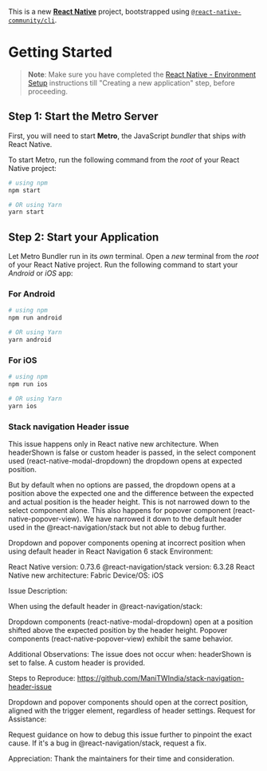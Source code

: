 This is a new [**React Native**](https://reactnative.dev) project, bootstrapped using [`@react-native-community/cli`](https://github.com/react-native-community/cli).

# Getting Started

>**Note**: Make sure you have completed the [React Native - Environment Setup](https://reactnative.dev/docs/environment-setup) instructions till "Creating a new application" step, before proceeding.

## Step 1: Start the Metro Server

First, you will need to start **Metro**, the JavaScript _bundler_ that ships _with_ React Native.

To start Metro, run the following command from the _root_ of your React Native project:

```bash
# using npm
npm start

# OR using Yarn
yarn start
```

## Step 2: Start your Application

Let Metro Bundler run in its _own_ terminal. Open a _new_ terminal from the _root_ of your React Native project. Run the following command to start your _Android_ or _iOS_ app:

### For Android

```bash
# using npm
npm run android

# OR using Yarn
yarn android
```

### For iOS

```bash
# using npm
npm run ios

# OR using Yarn
yarn ios
```

### Stack navigation Header issue

This issue happens only in React native new architecture. When headerShown is false or custom header is passed, in the select component used (react-native-modal-dropdown) the dropdown opens at expected position.  

But by default when no options are passed, the dropdown opens at a position above the expected one and the difference between the expected and actual position is the header height. This is not narrowed down to the select component alone. This also happens for popover component (react-native-popover-view). We have narrowed it down to the default header used in the @react-navigation/stack but not able to debug further.

Dropdown and popover components opening at incorrect position when using default header in React Navigation 6 stack
Environment:

React Native version: 0.73.6
@react-navigation/stack version: 6.3.28
React Native new architecture: Fabric
Device/OS: iOS

Issue Description:

When using the default header in @react-navigation/stack:

Dropdown components (react-native-modal-dropdown) open at a position shifted above the expected position by the header height.
Popover components (react-native-popover-view) exhibit the same behavior.

Additional Observations:
The issue does not occur when:
headerShown is set to false.
A custom header is provided.

Steps to Reproduce:
https://github.com/ManiTWIndia/stack-navigation-header-issue

Dropdown and popover components should open at the correct position, aligned with the trigger element, regardless of header settings.
Request for Assistance:

Request guidance on how to debug this issue further to pinpoint the exact cause.
If it's a bug in @react-navigation/stack, request a fix.

Appreciation:
Thank the maintainers for their time and consideration.